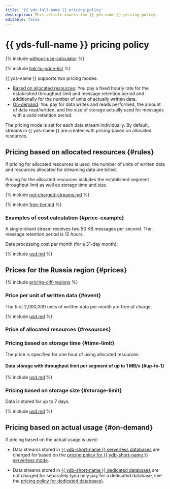 ```yaml
---
title: '{{ yds-full-name }} pricing policy'
description: This article covers the {{ yds-name }} pricing policy.
editable: false
---
```


# {{ yds-full-name }} pricing policy



{% include [without-use-calculator](../_includes/pricing/without-use-calculator.md) %}

{% include [link-to-price-list](../_includes/pricing/link-to-price-list.md) %}

{{ yds-name }} supports two pricing modes:

* [Based on allocated resources](#rules): You pay a fixed hourly rate for the established throughput limit and message retention period and additionally for the number of units of actually written data.
* [On-demand](#on-demand): You pay for data writes and reads performed, the amount of data read/written, and the size of storage actually used for messages with a valid retention period.

The pricing mode is set for each data stream individually. By default, streams in {{ yds-name }} are created with pricing based on allocated resources.

## Pricing based on allocated resources {#rules}

If pricing for allocated resources is used, the number of units of written data and resources allocated for streaming data are billed.

Pricing for the allocated resources includes the established segment throughput limit as well as storage time and size.

{% include [not-charged-streams.md](../_includes/pricing/price-formula/not-charged-streams.md) %}

{% include [free-tier.md](../_includes/pricing/price-formula/free-tier.md) %}

### Examples of cost calculation {#price-example}

A single-shard stream receives two 50 KB messages per second. The message retention period is 12 hours.

Data processing cost per month (for a 31-day month):



{% include [usd.md](../_pricing_examples/data-streams/usd-data-streams.md) %}


## Prices for the Russia region {#prices}

{% include [pricing-diff-regions](../_includes/pricing-diff-regions.md) %}

### Price per unit of written data {#event}

The first 2,000,000 units of written data per month are free of charge.



{% include [usd.md](../_pricing/data-streams/usd-event.md) %}


### Price of allocated resources {#resources}

### Pricing based on storage time {#time-limit}

The price is specified for one hour of using allocated resources:



#### Data storage with throughput limit per segment of up to 1 MB/s {#up-to-1}



{% include [usd.md](../_pricing/data-streams/usd-resources.md) %}


### Pricing based on storage size {#storage-limit}

Data is stored for up to 7 days.



{% include [usd.md](../_pricing/data-streams/usd-resources-storage-limit.md) %}


## Pricing based on actual usage {#on-demand}

If pricing based on the actual usage is used:
* Data streams stored in [{{ ydb-short-name }} serverless databases](../ydb/concepts/serverless-and-dedicated.md#serverless) are charged for based on the [pricing policy for {{ ydb-short-name }} serverless mode](../ydb/pricing/serverless.md).

* Data streams stored in [{{ ydb-short-name }} dedicated databases](../ydb/concepts/serverless-and-dedicated.md#dedicated) are not charged for separately (you only pay for a dedicated database, see the [pricing policy for dedicated databases](../ydb/pricing/dedicated.md)).

